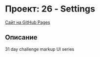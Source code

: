 # Проект: 26 - Settings

[Сайт на GitHub Pages](https://gvozdenkov.github.io/UI_challenge_26/)

## Описание

31 day challenge markup UI series
